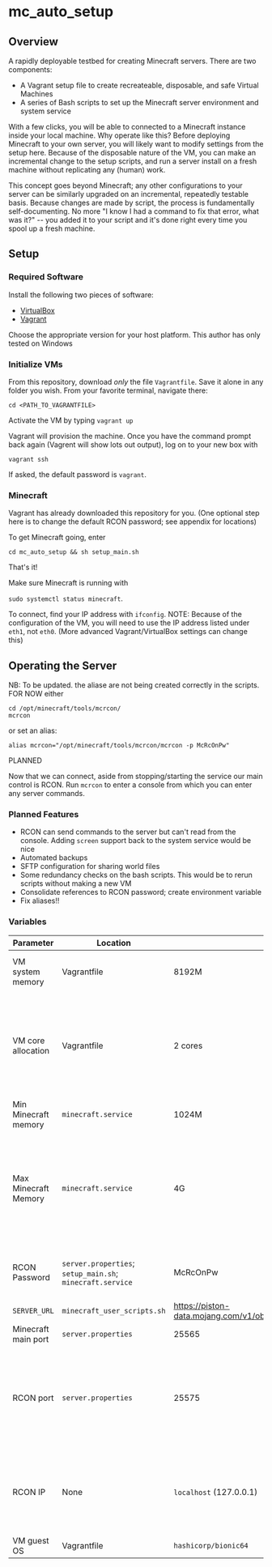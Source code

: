 # mc_auto_setup
## Overview
A rapidly deployable testbed for creating Minecraft servers. There are two components:
* A Vagrant setup file to create recreateable, disposable, and safe Virtual Machines
* A series of Bash scripts to set up the Minecraft server environment and system service

With a few clicks, you will be able to connected to a Minecraft instance inside your local machine. Why operate like this? Before deploying Minecraft to your own server, you will likely want to modify settings from the setup here. Because of the disposable nature of the VM, you can make an incremental change to the setup scripts, and run a server install on a fresh machine without replicating any (human) work. 

This concept goes beyond Minecraft; any other configurations to your server can be similarly upgraded on an incremental, repeatedly testable basis. Because changes are made by script, the process is fundamentally self-documenting. No more "I know I had a command to fix that error, what was it?" -- you added it to your script and it's done right every time you spool up a fresh machine.

## Setup
### Required Software
Install the following two pieces of software:
* [VirtualBox](https://www.virtualbox.org/wiki/Downloads)
* [Vagrant](https://developer.hashicorp.com/vagrant/downloads)

Choose the appropriate version for your host platform. This author has only tested on Windows

### Initialize VMs
From this repository, download _only_ the file `Vagrantfile`. Save it alone in any folder you wish. From your favorite terminal, navigate there:

`cd <PATH_TO_VAGRANTFILE>`

Activate the VM by typing
`vagrant up`

Vagrant will provision the machine. Once you have the command prompt back again (Vagrent will show lots out output), log on to your new box with

`vagrant ssh`

If asked, the default password is `vagrant`.

### Minecraft

Vagrant has already downloaded this repository for you. (One optional step here is to change the default RCON password; see appendix for locations) 

To get Minecraft going, enter

`cd mc_auto_setup && sh setup_main.sh`

That's it!

Make sure Minecraft is running with

`sudo systemctl status minecraft`.

To connect, find your IP address with `ifconfig`. NOTE: Because of the configuration of the VM, you will need to use the IP address listed under `eth1`, not `eth0`. (More advanced Vagrant/VirtualBox settings can change this)

## Operating the Server

NB: To be updated. the aliase are not being created correctly in the scripts. FOR NOW either
```
cd /opt/minecraft/tools/mcrcon/
mcrcon
```
or set an alias:
```
alias mcrcon="/opt/minecraft/tools/mcrcon/mcrcon -p McRcOnPw"
```
PLANNED

Now that we can connect, aside from stopping/starting the service our main control is RCON. Run `mcrcon` to enter a console from which you can enter any server commands.

### Planned Features

* RCON can send commands to the server but can't read from the console. Adding `screen` support back to the system service would be nice
* Automated backups
* SFTP configuration for sharing world files
* Some redundancy checks on the bash scripts. This would be to rerun scripts without making a new VM
* Consolidate references to RCON password; create environment variable
* Fix aliases!!

### Variables

| Parameter | Location | Default  | Comments |
|-----------|---------------|----------|----------|
| VM system memory |Vagrantfile|8192M|Change dependant on your physical system|
|VM core allocation|Vagrantfile|2 cores|Minecraft is not multi-threaded; increasing this will likely not change performance. Setting at 2 in case other processes can leverage it|
|Min Minecraft memory |`minecraft.service`|1024M|Lower limit. Do not change|
|Max Minecraft Memory|`minecraft.service`|4G|Observationally, Minecraft is more CPU-intensive than memory. 2-3G is plenty so we are safe here. Make sure this is lower than allocated VM memory|
|RCON Password|`server.properties`; `setup_main.sh`; `minecraft.service`|McRcOnPw|For future, this should be set once as an environment variable|
|`SERVER_URL`|`minecraft_user_scripts.sh`|https://piston-data.mojang.com/v1/objects/f69c284232d7c7580bd89a5a4931c3581eae1378/server.jar|Downloads v1.19.2|
|Minecraft main port|`server.properties`|25565||
|RCON port|`server.properties`|25575|Passing no `-p` argument to `mcrcon` is leveraged multiple places. To change the port, any calls to `mcrcon` must also be modified.|
|RCON IP|None|`localhost` (127.0.0.1)|See comments above. Again, the default value for `-H` in `mcrcon` is localhost; there is no need to change this|
|VM guest OS|Vagrantfile|`hashicorp/bionic64`|Ubuntu 18.04 64 bit|